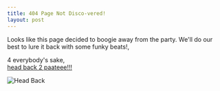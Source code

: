 ```yaml
---
title: 404 Page Not Disco-vered! 
layout: post
---
```


Looks like this page decided to boogie away from the party. We'll do our best to lure it back with some funky beats!, 

4 everybody's sake, <br>
[head back 2 paateee!!!]({{site.baseurl}})

![Head Back](https://sdk.bitmoji.com/render/panel/20037257-100025018093_7-s5-v1.png?transparent=1&palette=1&scale=2)